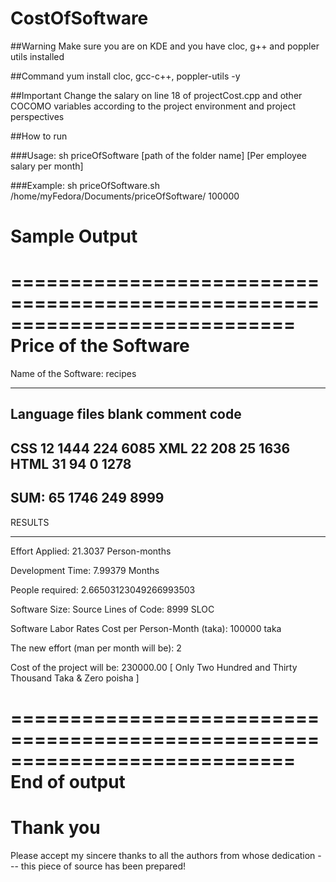 # CostOfSoftware

##Warning
Make sure you are on KDE and you have cloc, g++ and poppler utils installed

##Command
yum install cloc, gcc-c++, poppler-utils -y

##Important 
Change the salary on line 18 of projectCost.cpp and other COCOMO variables according to the project environment and project perspectives
                
##How to run

###Usage: 
sh priceOfSoftware [path of the folder name] [Per employee salary per month]

###Example: 
sh priceOfSoftware.sh /home/myFedora/Documents/priceOfSoftware/ 100000


# Sample Output

============================================================================
Price of the Software
============================================================================
Name of the Software: 
recipes

-------------------------------------------------------------------------------
Language                     files          blank        comment           code
-------------------------------------------------------------------------------
CSS                             12           1444            224           6085
XML                             22            208             25           1636
HTML                            31             94              0           1278
-------------------------------------------------------------------------------
SUM:                            65           1746            249           8999
-------------------------------------------------------------------------------

RESULTS
***************************************************************************

Effort Applied:
21.3037 Person-months

Development Time:
7.99379 Months

People required:
2.66503123049266993503

Software Size: Source Lines of Code:
8999 SLOC

Software Labor Rates
Cost per Person-Month (taka):
100000 taka

The new effort (man per month will be): 2

Cost of the project will be: 
230000.00
[ Only Two Hundred and Thirty Thousand  Taka & Zero poisha ]

============================================================================
End of output
============================================================================

# Thank you
Please accept my sincere thanks to all the authors from whose dedication --- this piece of source has been prepared!